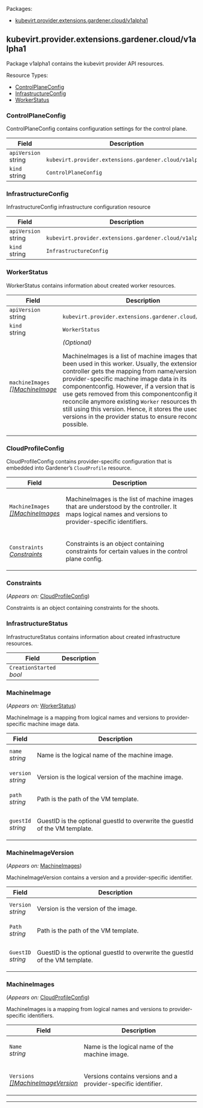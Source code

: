 <p>Packages:</p>
<ul>
<li>
<a href="#kubevirt.provider.extensions.gardener.cloud%2fv1alpha1">kubevirt.provider.extensions.gardener.cloud/v1alpha1</a>
</li>
</ul>
<h2 id="kubevirt.provider.extensions.gardener.cloud/v1alpha1">kubevirt.provider.extensions.gardener.cloud/v1alpha1</h2>
<p>
<p>Package v1alpha1 contains the kubevirt provider API resources.</p>
</p>
Resource Types:
<ul><li>
<a href="#kubevirt.provider.extensions.gardener.cloud/v1alpha1.ControlPlaneConfig">ControlPlaneConfig</a>
</li><li>
<a href="#kubevirt.provider.extensions.gardener.cloud/v1alpha1.InfrastructureConfig">InfrastructureConfig</a>
</li><li>
<a href="#kubevirt.provider.extensions.gardener.cloud/v1alpha1.WorkerStatus">WorkerStatus</a>
</li></ul>
<h3 id="kubevirt.provider.extensions.gardener.cloud/v1alpha1.ControlPlaneConfig">ControlPlaneConfig
</h3>
<p>
<p>ControlPlaneConfig contains configuration settings for the control plane.</p>
</p>
<table>
<thead>
<tr>
<th>Field</th>
<th>Description</th>
</tr>
</thead>
<tbody>
<tr>
<td>
<code>apiVersion</code></br>
string</td>
<td>
<code>
kubevirt.provider.extensions.gardener.cloud/v1alpha1
</code>
</td>
</tr>
<tr>
<td>
<code>kind</code></br>
string
</td>
<td><code>ControlPlaneConfig</code></td>
</tr>
</tbody>
</table>
<h3 id="kubevirt.provider.extensions.gardener.cloud/v1alpha1.InfrastructureConfig">InfrastructureConfig
</h3>
<p>
<p>InfrastructureConfig infrastructure configuration resource</p>
</p>
<table>
<thead>
<tr>
<th>Field</th>
<th>Description</th>
</tr>
</thead>
<tbody>
<tr>
<td>
<code>apiVersion</code></br>
string</td>
<td>
<code>
kubevirt.provider.extensions.gardener.cloud/v1alpha1
</code>
</td>
</tr>
<tr>
<td>
<code>kind</code></br>
string
</td>
<td><code>InfrastructureConfig</code></td>
</tr>
</tbody>
</table>
<h3 id="kubevirt.provider.extensions.gardener.cloud/v1alpha1.WorkerStatus">WorkerStatus
</h3>
<p>
<p>WorkerStatus contains information about created worker resources.</p>
</p>
<table>
<thead>
<tr>
<th>Field</th>
<th>Description</th>
</tr>
</thead>
<tbody>
<tr>
<td>
<code>apiVersion</code></br>
string</td>
<td>
<code>
kubevirt.provider.extensions.gardener.cloud/v1alpha1
</code>
</td>
</tr>
<tr>
<td>
<code>kind</code></br>
string
</td>
<td><code>WorkerStatus</code></td>
</tr>
<tr>
<td>
<code>machineImages</code></br>
<em>
<a href="#kubevirt.provider.extensions.gardener.cloud/v1alpha1.MachineImage">
[]MachineImage
</a>
</em>
</td>
<td>
<em>(Optional)</em>
<p>MachineImages is a list of machine images that have been used in this worker. Usually, the extension controller
gets the mapping from name/version to the provider-specific machine image data in its componentconfig. However, if
a version that is still in use gets removed from this componentconfig it cannot reconcile anymore existing <code>Worker</code>
resources that are still using this version. Hence, it stores the used versions in the provider status to ensure
reconciliation is possible.</p>
</td>
</tr>
</tbody>
</table>
<h3 id="kubevirt.provider.extensions.gardener.cloud/v1alpha1.CloudProfileConfig">CloudProfileConfig
</h3>
<p>
<p>CloudProfileConfig contains provider-specific configuration that is embedded into Gardener&rsquo;s <code>CloudProfile</code>
resource.</p>
</p>
<table>
<thead>
<tr>
<th>Field</th>
<th>Description</th>
</tr>
</thead>
<tbody>
<tr>
<td>
<code>MachineImages</code></br>
<em>
<a href="#kubevirt.provider.extensions.gardener.cloud/v1alpha1.MachineImages">
[]MachineImages
</a>
</em>
</td>
<td>
<p>MachineImages is the list of machine images that are understood by the controller. It maps
logical names and versions to provider-specific identifiers.</p>
</td>
</tr>
<tr>
<td>
<code>Constraints</code></br>
<em>
<a href="#kubevirt.provider.extensions.gardener.cloud/v1alpha1.Constraints">
Constraints
</a>
</em>
</td>
<td>
<p>Constraints is an object containing constraints for certain values in the control plane config.</p>
</td>
</tr>
</tbody>
</table>
<h3 id="kubevirt.provider.extensions.gardener.cloud/v1alpha1.Constraints">Constraints
</h3>
<p>
(<em>Appears on:</em>
<a href="#kubevirt.provider.extensions.gardener.cloud/v1alpha1.CloudProfileConfig">CloudProfileConfig</a>)
</p>
<p>
<p>Constraints is an object containing constraints for the shoots.</p>
</p>
<h3 id="kubevirt.provider.extensions.gardener.cloud/v1alpha1.InfrastructureStatus">InfrastructureStatus
</h3>
<p>
<p>InfrastructureStatus contains information about created infrastructure resources.</p>
</p>
<table>
<thead>
<tr>
<th>Field</th>
<th>Description</th>
</tr>
</thead>
<tbody>
<tr>
<td>
<code>CreationStarted</code></br>
<em>
bool
</em>
</td>
<td>
</td>
</tr>
</tbody>
</table>
<h3 id="kubevirt.provider.extensions.gardener.cloud/v1alpha1.MachineImage">MachineImage
</h3>
<p>
(<em>Appears on:</em>
<a href="#kubevirt.provider.extensions.gardener.cloud/v1alpha1.WorkerStatus">WorkerStatus</a>)
</p>
<p>
<p>MachineImage is a mapping from logical names and versions to provider-specific machine image data.</p>
</p>
<table>
<thead>
<tr>
<th>Field</th>
<th>Description</th>
</tr>
</thead>
<tbody>
<tr>
<td>
<code>name</code></br>
<em>
string
</em>
</td>
<td>
<p>Name is the logical name of the machine image.</p>
</td>
</tr>
<tr>
<td>
<code>version</code></br>
<em>
string
</em>
</td>
<td>
<p>Version is the logical version of the machine image.</p>
</td>
</tr>
<tr>
<td>
<code>path</code></br>
<em>
string
</em>
</td>
<td>
<p>Path is the path of the VM template.</p>
</td>
</tr>
<tr>
<td>
<code>guestId</code></br>
<em>
string
</em>
</td>
<td>
<p>GuestID is the optional guestId to overwrite the guestId of the VM template.</p>
</td>
</tr>
</tbody>
</table>
<h3 id="kubevirt.provider.extensions.gardener.cloud/v1alpha1.MachineImageVersion">MachineImageVersion
</h3>
<p>
(<em>Appears on:</em>
<a href="#kubevirt.provider.extensions.gardener.cloud/v1alpha1.MachineImages">MachineImages</a>)
</p>
<p>
<p>MachineImageVersion contains a version and a provider-specific identifier.</p>
</p>
<table>
<thead>
<tr>
<th>Field</th>
<th>Description</th>
</tr>
</thead>
<tbody>
<tr>
<td>
<code>Version</code></br>
<em>
string
</em>
</td>
<td>
<p>Version is the version of the image.</p>
</td>
</tr>
<tr>
<td>
<code>Path</code></br>
<em>
string
</em>
</td>
<td>
<p>Path is the path of the VM template.</p>
</td>
</tr>
<tr>
<td>
<code>GuestID</code></br>
<em>
string
</em>
</td>
<td>
<p>GuestID is the optional guestId to overwrite the guestId of the VM template.</p>
</td>
</tr>
</tbody>
</table>
<h3 id="kubevirt.provider.extensions.gardener.cloud/v1alpha1.MachineImages">MachineImages
</h3>
<p>
(<em>Appears on:</em>
<a href="#kubevirt.provider.extensions.gardener.cloud/v1alpha1.CloudProfileConfig">CloudProfileConfig</a>)
</p>
<p>
<p>MachineImages is a mapping from logical names and versions to provider-specific identifiers.</p>
</p>
<table>
<thead>
<tr>
<th>Field</th>
<th>Description</th>
</tr>
</thead>
<tbody>
<tr>
<td>
<code>Name</code></br>
<em>
string
</em>
</td>
<td>
<p>Name is the logical name of the machine image.</p>
</td>
</tr>
<tr>
<td>
<code>Versions</code></br>
<em>
<a href="#kubevirt.provider.extensions.gardener.cloud/v1alpha1.MachineImageVersion">
[]MachineImageVersion
</a>
</em>
</td>
<td>
<p>Versions contains versions and a provider-specific identifier.</p>
</td>
</tr>
</tbody>
</table>
<hr/>
